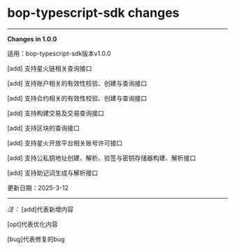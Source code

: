 # bop-typescript-sdk changes

* * *

**Changes in 1.0.0**  

适用：bop-typescript-sdk版本v1.0.0  

[add] 支持星火链相关查询接口

[add] 支持账户相关的有效性校验、创建与查询接口

[add] 支持合约相关的有效性校验、创建与查询接口 

[add] 支持构建交易及交易查询接口  

[add] 支持区块的查询接口

[add] 支持星火开放平台相关账号许可接口

[add] 支持公私钥地址创建、解析、验签与密钥存储器构建、解析接口

[add] 支持助记词生成与解析接口

更新日期：2025-3-12

* * *

  *注：*
  [add]代表新增内容  

  [opt]代表优化内容  

  [bug]代表修复的bug  
